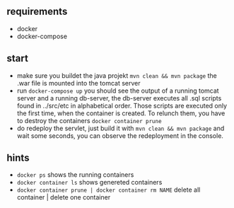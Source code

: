 ## requirements
* docker
* docker-compose

## start
* make sure you buildet the java projekt `mvn clean && mvn package` the .war file is mounted into the tomcat server
* run `docker-compose up` you should see the output of a running tomcat server
and a running db-server, the db-server executes all .sql scripts found in ../src/etc
in alphabetical order. Those scripts are executed only the first time, when
the container is created. To relunch them, you have to destroy the containers
`docker container prune`
* do redeploy the servlet, just build it with `mvn clean && mvn package` and
wait some seconds, you can observe the redeployment in the console.

## hints
* `docker ps` shows the running containers
* `docker container ls` shows genereted containers
* `docker container prune | docker container rm NAME` 
delete all container | delete one container